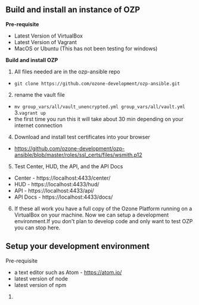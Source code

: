 
## Build and install an instance of OZP

**Pre-requisite**
 * Latest Version of VirtualBox
 * Latest Version of Vagrant
 * MacOS or Ubuntu (This has not been testing for windows)

**Build and install OZP**  

1.  All files needed are in the ozp-ansible repo
  * `git clone https://github.com/ozone-development/ozp-ansible.git`
2. rename the vault file
  * `mv group_vars/all/vault_unencrypted.yml group_vars/all/vault.yml`
3.`vagrant up`
  * the first time you run this it will take about 30 min depending on your internet connection
4. Download and install test certificates into your browser
  * https://github.com/ozone-development/ozp-ansible/blob/master/roles/ssl_certs/files/wsmith.p12 
5. Test Center, HUD, the API, and the API Docs
  * Center - https://localhost:4433/center/
  * HUD - https://localhost:4433/hud/
  * API - https://localhost:4433/api/
  * API Docs - https://localhost:4433/docs/
6. If these all work you have a full copy of the Ozone Platform running on a VirtualBox on your machine. Now we can setup a development environment.If you don't plan to develop code and only want to test OZP you can stop here.

## Setup your development environment
Pre-requisite
* a text editor such as Atom - https://atom.io/
* latest version of node
* latest version of npm

1.